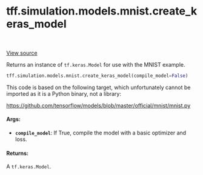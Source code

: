 <div itemscope itemtype="http://developers.google.com/ReferenceObject">
<meta itemprop="name" content="tff.simulation.models.mnist.create_keras_model" />
<meta itemprop="path" content="Stable" />
</div>

# tff.simulation.models.mnist.create_keras_model

<table class="tfo-notebook-buttons tfo-api" align="left">
</table>

<a target="_blank" href="http://github.com/tensorflow/federated/tree/master/tensorflow_federated/python/simulation/models/mnist.py">View
source</a>

Returns an instance of `tf.keras.Model` for use with the MNIST example.

```python
tff.simulation.models.mnist.create_keras_model(compile_model=False)
```

<!-- Placeholder for "Used in" -->

This code is based on the following target, which unfortunately cannot be
imported as it is a Python binary, not a library:

https://github.com/tensorflow/models/blob/master/official/mnist/mnist.py

#### Args:

*   <b>`compile_model`</b>: If True, compile the model with a basic optimizer
    and loss.

#### Returns:

A `tf.keras.Model`.
